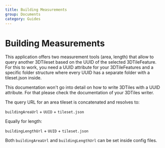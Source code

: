 ```yaml
---
title: Building Measurements
group: Documents
category: Guides
---
```


# Building Measurements

This application offers two measurement tools (area, length) that allow to query another 3DTileset based on the UUID of the selected 3DTileFeature. For this to work, you need a UUID attribute for your 3DTileFeatures and a specific folder structure where every UUID has a separate folder with a tileset.json inside.

This documentation won't go into detail on how to write 3DTiles with a UUID attribute. For that please check the documentation of your 3DTiles writer.

The query URL for an area tileset is concatenated and resolves to:

`buildingAreaUrl` + `UUID` + `tileset.json`

Equally for length:

`buildingLengthUrl` + `UUID` + `tileset.json`

Both `buildingAreaUrl` and `buildingLengthUrl` can be set inside config files.
